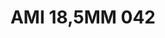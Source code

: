 ---
title: AMI 18,5MM 042
date: 
draft: false

# descripcion
description : Anillo de plata 925 y microcubics.

materials: Plata 925

color: 

dimensions: 18,5 mm diámetro

code: 05-28-1209

type: "Anillos"

categories: []

price: $7.590,00

price_eftvo: $6.450,00

# Images
# first image will be shown in the product page
images:
  # - image: "images/path_to_image"
  # La ubicacion de las imagenes es imagenes/Anillos/Anillos.Microcubic/05-28-1209-ami-18,5mm-042
  - image: "./images/anillos/microcubic/05-28-1209-ami-18,5mm-042.jpg"
---